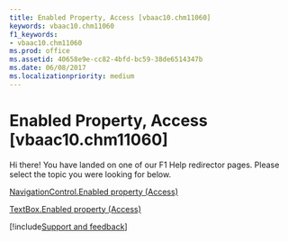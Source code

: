 ```yaml
---
title: Enabled Property, Access [vbaac10.chm11060]
keywords: vbaac10.chm11060
f1_keywords:
- vbaac10.chm11060
ms.prod: office
ms.assetid: 40658e9e-cc82-4bfd-bc59-38de6514347b
ms.date: 06/08/2017
ms.localizationpriority: medium
---
```



# Enabled Property, Access [vbaac10.chm11060]

Hi there! You have landed on one of our F1 Help redirector pages. Please select the topic you were looking for below.

[NavigationControl.Enabled property (Access)](https://msdn.microsoft.com/library/6296dabf-95a3-6751-7572-95522f7bd57c%28Office.15%29.aspx)

[TextBox.Enabled property (Access)](https://msdn.microsoft.com/library/a13297e5-091c-7e83-78cd-fa67f5b81153%28Office.15%29.aspx)

[!include[Support and feedback](~/includes/feedback-boilerplate.md)]